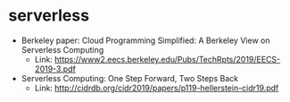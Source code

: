 # serverless

- Berkeley paper: Cloud Programming Simplified: A Berkeley View on
Serverless Computing
  - Link: https://www2.eecs.berkeley.edu/Pubs/TechRpts/2019/EECS-2019-3.pdf
- Serverless Computing: One Step Forward, Two Steps Back
  - Link: http://cidrdb.org/cidr2019/papers/p119-hellerstein-cidr19.pdf
